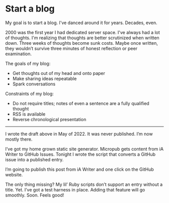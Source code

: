 <!--data 2023-01-22 -->

# Start a blog

My goal is to start a blog. I've danced around it for years. Decades, even. 

2000 was the first year I had dedicated server space. I've always had a lot of thoughts. I'm realizing that thoughts are better scrutinized when written down. Three weeks of thoughts become sunk costs. Maybe once written, they wouldn’t survive three minutes of honest reflection or peer examination. 

The goals of my blog:

- Get thoughts out of my head and onto paper
- Make sharing ideas repeatable
- Spark conversations

Constraints of my blog:

- Do not require titles; notes of even a sentence are a fully qualified thought
- RSS is available
- Reverse chronological presentation

* * *

I wrote the draft above in May of 2022. It was never published. I’m now mostly there. 

I’ve got my home grown static site generator. Micropub gets content from iA Writer to GitHub Issues. Tonight I wrote the script that converts a GitHub issue into a published entry.

I’m going to publish this post from iA Writer and one click on the GitHub website. 

The only thing missing? My lil’ Ruby scripts don’t support an entry without a title. Yet. I’ve got a test harness in place. Adding that feature will go smoothly. Soon. Feels good!